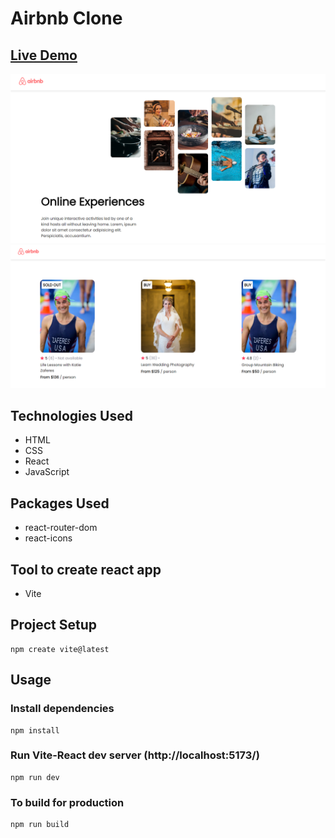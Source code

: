 # Airbnb Clone

## <a href='https://superb-choux-e973a2.netlify.app/' target="_blank">Live Demo</a>

<img src="https://github.com/zumr01/haslogics-internship/blob/main/scrimba-learn-react/learning_react/build_an_airbnb_experiences_clone/airbnb_clone/airbnb_img.png" alt="Demo image"/>
<img src="https://github.com/zumr01/haslogics-internship/blob/main/scrimba-learn-react/learning_react/build_an_airbnb_experiences_clone/airbnb_clone/airbnb_img1.png" alt="Demo image"/>

## Technologies Used

- HTML
- CSS
- React
- JavaScript

## Packages Used

- react-router-dom
- react-icons

## Tool to create react app

- Vite

## Project Setup

```
npm create vite@latest
```

## Usage

### Install dependencies

```
npm install
```

### Run Vite-React dev server (http://localhost:5173/)

```
npm run dev
```

### To build for production

```
npm run build
```
